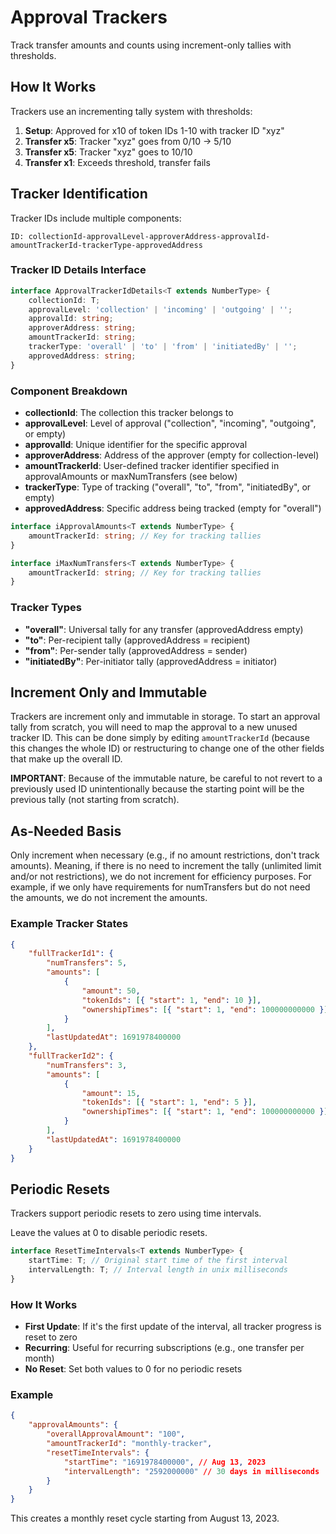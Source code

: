 # Approval Trackers

Track transfer amounts and counts using increment-only tallies with thresholds.

## How It Works

Trackers use an incrementing tally system with thresholds:

1. **Setup**: Approved for x10 of token IDs 1-10 with tracker ID "xyz"
2. **Transfer x5**: Tracker "xyz" goes from 0/10 → 5/10
3. **Transfer x5**: Tracker "xyz" goes to 10/10
4. **Transfer x1**: Exceeds threshold, transfer fails

## Tracker Identification

Tracker IDs include multiple components:

```
ID: collectionId-approvalLevel-approverAddress-approvalId-amountTrackerId-trackerType-approvedAddress
```

### Tracker ID Details Interface

```typescript
interface ApprovalTrackerIdDetails<T extends NumberType> {
    collectionId: T;
    approvalLevel: 'collection' | 'incoming' | 'outgoing' | '';
    approvalId: string;
    approverAddress: string;
    amountTrackerId: string;
    trackerType: 'overall' | 'to' | 'from' | 'initiatedBy' | '';
    approvedAddress: string;
}
```

### Component Breakdown

-   **collectionId**: The collection this tracker belongs to
-   **approvalLevel**: Level of approval ("collection", "incoming", "outgoing", or empty)
-   **approvalId**: Unique identifier for the specific approval
-   **approverAddress**: Address of the approver (empty for collection-level)
-   **amountTrackerId**: User-defined tracker identifier specified in approvalAmounts or maxNumTransfers (see below)
-   **trackerType**: Type of tracking ("overall", "to", "from", "initiatedBy", or empty)
-   **approvedAddress**: Specific address being tracked (empty for "overall")

```typescript
interface iApprovalAmounts<T extends NumberType> {
    amountTrackerId: string; // Key for tracking tallies
}

interface iMaxNumTransfers<T extends NumberType> {
    amountTrackerId: string; // Key for tracking tallies
}
```

### Tracker Types

-   **"overall"**: Universal tally for any transfer (approvedAddress empty)
-   **"to"**: Per-recipient tally (approvedAddress = recipient)
-   **"from"**: Per-sender tally (approvedAddress = sender)
-   **"initiatedBy"**: Per-initiator tally (approvedAddress = initiator)

## Increment Only and Immutable

Trackers are increment only and immutable in storage. To start an approval tally from scratch, you will need to map the approval to a new unused tracker ID. This can be done simply by editing `amountTrackerId` (because this changes the whole ID) or restructuring to change one of the other fields that make up the overall ID.

**IMPORTANT**: Because of the immutable nature, be careful to not revert to a previously used ID unintentionally because the starting point will be the previous tally (not starting from scratch).

## As-Needed Basis

Only increment when necessary (e.g., if no amount restrictions, don't track amounts). Meaning, if there is no need to increment the tally (unlimited limit and/or not restrictions), we do not increment for efficiency purposes. For example, if we only have requirements for numTransfers but do not need the amounts, we do not increment the amounts.

### Example Tracker States

```json
{
    "fullTrackerId1": {
        "numTransfers": 5,
        "amounts": [
            {
                "amount": 50,
                "tokenIds": [{ "start": 1, "end": 10 }],
                "ownershipTimes": [{ "start": 1, "end": 100000000000 }]
            }
        ],
        "lastUpdatedAt": 1691978400000
    },
    "fullTrackerId2": {
        "numTransfers": 3,
        "amounts": [
            {
                "amount": 15,
                "tokenIds": [{ "start": 1, "end": 5 }],
                "ownershipTimes": [{ "start": 1, "end": 100000000000 }]
            }
        ],
        "lastUpdatedAt": 1691978400000
    }
}
```

## Periodic Resets

Trackers support periodic resets to zero using time intervals.

Leave the values at 0 to disable periodic resets.

```typescript
interface ResetTimeIntervals<T extends NumberType> {
    startTime: T; // Original start time of the first interval
    intervalLength: T; // Interval length in unix milliseconds
}
```

### How It Works

-   **First Update**: If it's the first update of the interval, all tracker progress is reset to zero
-   **Recurring**: Useful for recurring subscriptions (e.g., one transfer per month)
-   **No Reset**: Set both values to 0 for no periodic resets

### Example

```json
{
    "approvalAmounts": {
        "overallApprovalAmount": "100",
        "amountTrackerId": "monthly-tracker",
        "resetTimeIntervals": {
            "startTime": "1691978400000", // Aug 13, 2023
            "intervalLength": "2592000000" // 30 days in milliseconds
        }
    }
}
```

This creates a monthly reset cycle starting from August 13, 2023.
